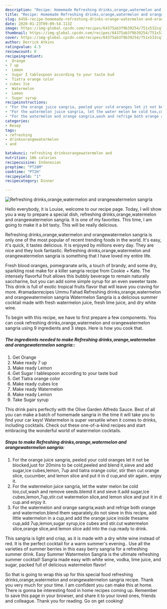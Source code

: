 ```yaml
---
description: "Recipe: Homemade Refreshing drinks,orange,watermelon and orangewatermelon sangria"
title: "Recipe: Homemade Refreshing drinks,orange,watermelon and orangewatermelon sangria"
slug: 6456-recipe-homemade-refreshing-drinks-orange-watermelon-and-orangewatermelon-sangria
date: 2020-01-23T09:09:54.113Z
image: https://img-global.cpcdn.com/recipes/64375ab3f9b39254/751x532cq70/refreshing-drinksorangewatermelon-and-orangewatermelon-sangria-recipe-main-photo.jpg
thumbnail: https://img-global.cpcdn.com/recipes/64375ab3f9b39254/751x532cq70/refreshing-drinksorangewatermelon-and-orangewatermelon-sangria-recipe-main-photo.jpg
cover: https://img-global.cpcdn.com/recipes/64375ab3f9b39254/751x532cq70/refreshing-drinksorangewatermelon-and-orangewatermelon-sangria-recipe-main-photo.jpg
author: Derrick Atkins
ratingvalue: 4.5
reviewcount: 8
recipeingredient:
-  Orange
- 7 up
-  Lemon
-  Sugar I tablespoon according to your taste bud
-  Tiatra orange color
- cubes Ice
-  Watermelon
-  Lemon
-  Sugar syrup
recipeinstructions:
- "For the orange juice sangria, peeled your cold oranges let it not be blocked,just for 20mins to be cold,peeled and blend it,sieve and add sugar,ice cubes,lemon, 7up and tiatra orange color, stir then cut orange slice, cucumber, and lemon slice and put it in d cup,and stir again.. enjoy it."
- "For the watermelon juice sangria, let the water melon be cold too,cut,wash and remove seeds.blemd it and sieve it.add sugar,ice cubes,lemon,7up,stir.cut watermelon slice,and lemon slice and put it in d cup.and enjoy it."
- "For the watermelon and orange sangria,wash and refrige both orange and watermelon.blend them separately,do not sieve in this recipe, add little watermelon in a cup,and add the orange juice inside thesame cup,add 7up,lemon,sugar syrup,ice cubes and stir.cut watermelon slice,orange slice,and lemon slice add into the cup.ready to drink."
categories:
- Resep
tags:
- refreshing
- drinksorangewatermelon
- and

katakunci: refreshing drinksorangewatermelon and
nutrition: 186 calories
recipecuisine: Indonesian
preptime: "PT28M"
cooktime: "PT2H"
recipeyield: "1"
recipecategory: Dinner

---
```



![Refreshing drinks,orange,watermelon and orangewatermelon sangria](https://img-global.cpcdn.com/recipes/64375ab3f9b39254/751x532cq70/refreshing-drinksorangewatermelon-and-orangewatermelon-sangria-recipe-main-photo.jpg)

Hello everybody, it is Louise, welcome to our recipe page. Today, I will show you a way to prepare a special dish, refreshing drinks,orange,watermelon and orangewatermelon sangria. It is one of my favorites. This time, I am going to make it a bit tasty. This will be really delicious.

Refreshing drinks,orange,watermelon and orangewatermelon sangria is only one of the most popular of recent trending foods in the world. It's easy, it's quick, it tastes delicious. It is enjoyed by millions every day. They are nice and they look fantastic. Refreshing drinks,orange,watermelon and orangewatermelon sangria is something that I have loved my entire life.

Fresh blood oranges, pomegranate arils, a touch of brandy, and some dry, sparkling rosé make for a killer sangria recipe from Cookie + Kate. The intensely flavorful fruit allows this bubbly beverage to remain naturally saccharine, but you can add some simple syrup for an even sweeter taste. This drink is full of exotic tropical fruits flavor that will leave you craving for more. #ramadanrecipes Ummu Fahad Refreshing drinks,orange,watermelon and orangewatermelon sangria Watermelon Sangria is a delicious summer cocktail made with fresh watermelon juice, fresh lime juice, and dry white wine.


To begin with this recipe, we have to first prepare a few components. You can cook refreshing drinks,orange,watermelon and orangewatermelon sangria using 9 ingredients and 3 steps. Here is how you cook that.

##### The ingredients needed to make Refreshing drinks,orange,watermelon and orangewatermelon sangria::

1. Get  Orange
1. Make ready 7 up
1. Make ready  Lemon
1. Get  Sugar I tablespoon according to your taste bud
1. Get  Tiatra orange color
1. Make ready cubes Ice
1. Make ready  Watermelon
1. Make ready  Lemon
1. Take  Sugar syrup


This drink pairs perfectly with the Olive Garden Alfredo Sauce. Best of all you can make a batch of homemade sangria in the time it will take you to find your car keys! Watermelon is super versatile when it comes to drinks, including cocktails. Check out these one-of-a-kind recipes and start embracing the wonderful world of watermelon cocktails. 

##### Steps to make Refreshing drinks,orange,watermelon and orangewatermelon sangria:

1. For the orange juice sangria, peeled your cold oranges let it not be blocked,just for 20mins to be cold,peeled and blend it,sieve and add sugar,ice cubes,lemon, 7up and tiatra orange color, stir then cut orange slice, cucumber, and lemon slice and put it in d cup,and stir again.. enjoy it.
1. For the watermelon juice sangria, let the water melon be cold too,cut,wash and remove seeds.blemd it and sieve it.add sugar,ice cubes,lemon,7up,stir.cut watermelon slice,and lemon slice and put it in d cup.and enjoy it.
1. For the watermelon and orange sangria,wash and refrige both orange and watermelon.blend them separately,do not sieve in this recipe, add little watermelon in a cup,and add the orange juice inside thesame cup,add 7up,lemon,sugar syrup,ice cubes and stir.cut watermelon slice,orange slice,and lemon slice add into the cup.ready to drink.


This sangria is light and crisp, as it is made with a dry white wine instead of red. It is the perfect cocktail for a warm summer&#39;s evening.. Use all the varieties of summer berries in this easy berry sangria for a refreshing summer drink. Easy Summer Watermelon Sangria is the ultimate refreshing summer cocktail! Sangria made easy with white wine, vodka, lime juice, and sugar, packed full of delicious watermelon flavor! 

So that is going to wrap this up for this special food refreshing drinks,orange,watermelon and orangewatermelon sangria recipe. Thank you very much for your time. I am confident you can make this at home. There is gonna be interesting food in home recipes coming up. Remember to save this page in your browser, and share it to your loved ones, friends and colleague. Thank you for reading. Go on get cooking!
